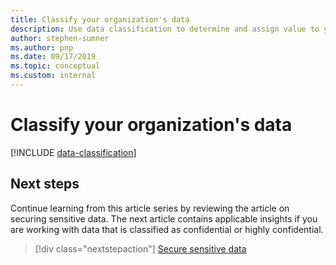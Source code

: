 ```yaml
---
title: Classify your organization's data
description: Use data classification to determine and assign value to your organization's data and provide a common starting point for governance.
author: stephen-sumner
ms.author: pnp
ms.date: 09/17/2019
ms.topic: conceptual
ms.custom: internal
---
```


# Classify your organization's data

[!INCLUDE [data-classification](../../../includes/data-classification.md)]

## Next steps

Continue learning from this article series by reviewing the article on securing sensitive data. The next article contains applicable insights if you are working with data that is classified as confidential or highly confidential.

> [!div class="nextstepaction"]
> [Secure sensitive data](/azure/architecture/data-guide/scenarios/securing-data-solutions?toc=/azure/cloud-adoption-framework/toc.json&bc=/azure/cloud-adoption-framework/_bread/toc.json)
